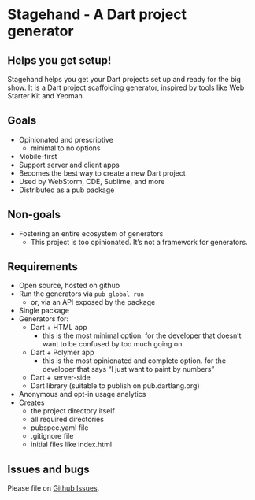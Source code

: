 # Stagehand - A Dart project generator

## Helps you get setup!

Stagehand helps you get your Dart projects set up and ready for the big show.
It is a Dart project scaffolding generator, inspired by tools like Web Starter Kit and Yeoman.

## Goals

* Opinionated and prescriptive
  * minimal to no options
* Mobile-first
* Support server and client apps
* Becomes the best way to create a new Dart project
* Used by WebStorm, CDE, Sublime, and more
* Distributed as a pub package

## Non-goals

* Fostering an entire ecosystem of generators
  * This project is too opinionated. It’s not a framework for generators.

## Requirements

* Open source, hosted on github
* Run the generators via `pub global run`
  * or, via an API exposed by the package
* Single package
* Generators for:
  * Dart + HTML app
    * this is the most minimal option. for the developer that doesn’t want to be confused by too much going on.
  * Dart + Polymer app
    * this is the most opinionated and complete option. for the developer that says “I just want to paint by numbers”
  * Dart + server-side
  * Dart library (suitable to publish on pub.dartlang.org)
* Anonymous and opt-in usage analytics
* Creates
  * the project directory itself
  * all required directories
  * pubspec.yaml file
  * .gitignore file
  * initial files like index.html

## Issues and bugs

Please file on [Github Issues](https://github.com/sethladd/stagehand/issues).
